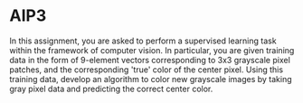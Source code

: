 # AIP3
In this assignment, you are asked to perform a supervised learning task within the framework of computer vision. In particular, you are given training data in the form of 9-element vectors corresponding to 3x3 grayscale pixel patches, and the corresponding 'true' color of the center pixel. Using this training data, develop an algorithm to color new grayscale images by taking gray pixel data and predicting the correct center color.

